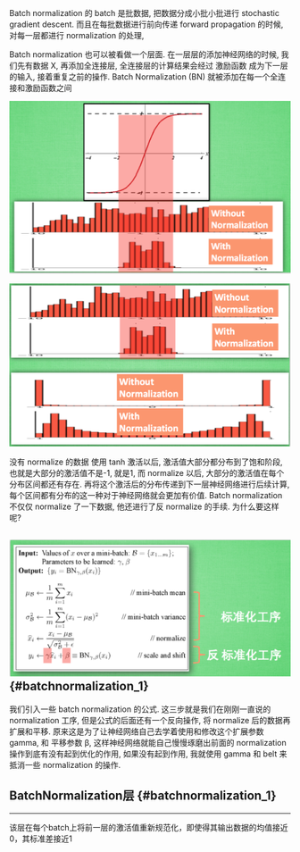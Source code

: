 Batch normalization 的 batch 是批数据, 把数据分成小批小批进行 stochastic gradient descent. 而且在每批数据进行前向传递 forward propagation 的时候, 对每一层都进行 normalization 的处理,

Batch normalization 也可以被看做一个层面. 在一层层的添加神经网络的时候, 我们先有数据 X, 再添加全连接层, 全连接层的计算结果会经过 激励函数 成为下一层的输入, 接着重复之前的操作. Batch Normalization \(BN\) 就被添加在每一个全连接和激励函数之间

![](/assets/deeplayer-bn1.png)

![](/assets/deeplayer-bn2.png)

没有 normalize 的数据 使用 tanh 激活以后, 激活值大部分都分布到了饱和阶段, 也就是大部分的激活值不是-1, 就是1, 而 normalize 以后, 大部分的激活值在每个分布区间都还有存在. 再将这个激活后的分布传递到下一层神经网络进行后续计算, 每个区间都有分布的这一种对于神经网络就会更加有价值. Batch normalization 不仅仅 normalize 了一下数据, 他还进行了反 normalize 的手续. 为什么要这样呢?

## ![](/assets/deeplayer-bn3.png) {#batchnormalization_1}

我们引入一些 batch normalization 的公式. 这三步就是我们在刚刚一直说的 normalization 工序, 但是公式的后面还有一个反向操作, 将 normalize 后的数据再扩展和平移. 原来这是为了让神经网络自己去学着使用和修改这个扩展参数 gamma, 和 平移参数 β, 这样神经网络就能自己慢慢琢磨出前面的 normalization 操作到底有没有起到优化的作用, 如果没有起到作用, 我就使用 gamma 和 belt 来抵消一些 normalization 的操作.





## BatchNormalization层 {#batchnormalization_1}

---

该层在每个batch上将前一层的激活值重新规范化，即使得其输出数据的均值接近0，其标准差接近1

